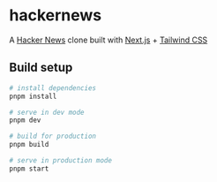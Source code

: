 # hackernews

A [Hacker News](https://news.ycombinator.com/) clone built with [Next.js](https://nextjs.org/) + [Tailwind CSS](https://tailwindcss.com/)

## Build setup

```bash
# install dependencies
pnpm install

# serve in dev mode
pnpm dev

# build for production
pnpm build

# serve in production mode
pnpm start
```

